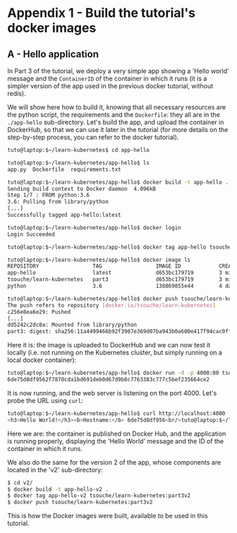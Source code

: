 # Appendix 1 - Build the tutorial's docker images


## A - Hello application

In Part 3 of the tutorial, we deploy a very simple app showing a 'Hello world' message and the `ContainerID` of the container in which it runs (it is a simpler version of the app used in the previous docker tutorial, without redis).

We will show here how to build it, knowing that all necessary resources are the python script, the requirements and the `Dockerfile`: they all are in the `./app-hello` sub-directory. Let's build the app, and upload the container in DockerHub, so that we can use it later in the tutorial (for more details on the step-by-step process, you can refer to the docker tutorial).

```bash
tuto@laptop:$~/learn-kubernetes$ cd app-hello

tuto@laptop:$~/learn-kubernetes/app-hello$ ls
app.py  Dockerfile  requirements.txt

tuto@laptop:$~/learn-kubernetes/app-hello$ docker build -t app-hello .
Sending build context to Docker daemon  4.096kB
Step 1/7 : FROM python:3.6
3.6: Pulling from library/python
[...]
Successfully tagged app-hello:latest

tuto@laptop:$~/learn-kubernetes/app-hello$ docker login
Login Succeeded

tuto@laptop:$~/learn-kubernetes/app-hello$ docker tag app-hello tsouche/learn-kubernetes:part3

tuto@laptop:$~/learn-kubernetes/app-hello$ docker image ls
REPOSITORY                 TAG                 IMAGE ID            CREATED             SIZE
app-hello                  latest              d653bc179719        3 minutes ago       923MB
tsouche/learn-kubernetes   part3               d653bc179719        3 minutes ago       923MB
python                     3.6                 138869855e44        4 days ago          913MB

tuto@laptop:$~/learn-kubernetes/app-hello$ docker push tsouche/learn-kubernetes:part3
The push refers to repository [docker.io/tsouche/learn-kubernetes]
c256e8ea6e29: Pushed
[...]
dd5242c2dc8a: Mounted from library/python
part3: digest: sha256:11a4499466b92f3907e369d07ba943b0a600e417f94cac0ff13ec07e82727d61 size: 2843
```

Here it is: the image is uploaded to DockerHub and we can now test it locally (i.e. not running on the Kubernetes cluster, but simply running on a local docker container):

```bash
tuto@laptop:$~/learn-kubernetes/app-hello$ docker run -d -p 4000:80 tsouche/learn-kubernetes:part3
6de75d8df9562f7870cda1bd691deb0d67d9b8c7763383c777c5bef235664ce2
```

It is now running, and the web server is listening on the port 4000. Let's probe the URL using `curl`:

```bash
tuto@laptop:$~/learn-kubernetes/app-hello$ curl http://localhost:4000
<h3>Hello World!</h3><b>Hostname:</b> 6de75d8df956<br/>tuto@laptop:$~/learn-kubernetes/app-hello$
```

Here we are: the container is published on Docker Hub, and the application is running properly, displaying the 'Hello World' message and the ID of the container in which it runs.

We also do the same for the version 2 of the app, whose components are located in the 'v2' sub-directory:

```bash
$ cd v2/
$ docker build -t app-hello-v2 .
$ docker tag app-hello-v2 tsouche/learn-kubernetes:part3v2
$ docker push tsouche/learn-kubernetes:part3v2
```

This is how the Docker images were built, available to be used in this tutorial.
